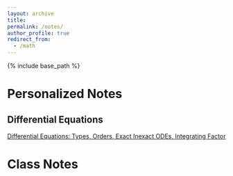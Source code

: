```yaml
---
layout: archive
title:
permalink: /notes/
author_profile: true
redirect_from:
  - /math
---
```

{% include base_path %}

# Personalized Notes
 ## Differential Equations 
  [Differential Equations: Types, Orders, Exact Inexact ODEs, Integrating Factor](https://samawatkhan.github.io/files/DifferentialequationsTypesExactInexactIF.pdf)


Class Notes
======

